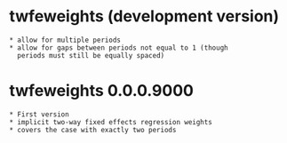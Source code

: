 # twfeweights (development version)

	* allow for multiple periods
	* allow for gaps between periods not equal to 1 (though
	  periods must still be equally spaced)

# twfeweights 0.0.0.9000

	* First version
	* implicit two-way fixed effects regression weights
	* covers the case with exactly two periods

